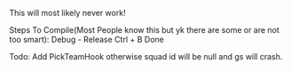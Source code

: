 This will most likely never work!

Steps To Compile(Most People know this but yk there are some or are not too smart):
Debug - Release
Ctrl + B
Done

Todo: Add PickTeamHook otherwise squad id will be null and gs will crash.
